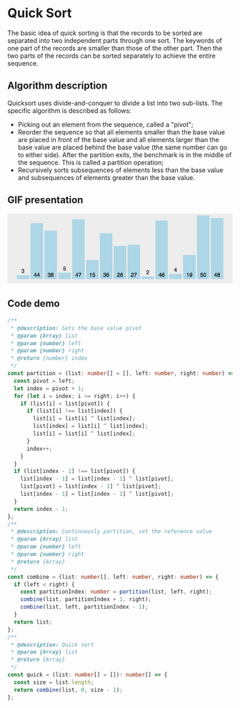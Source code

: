 # Quick Sort

The basic idea of quick sorting is that the records to be sorted are separated into two independent parts through one sort. The keywords of one part of the records are smaller than those of the other part. Then the two parts of the records can be sorted separately to achieve the entire sequence.

## Algorithm description

Quicksort uses divide-and-conquer to divide a list into two sub-lists. The specific algorithm is described as follows:

- Picking out an element from the sequence, called a "pivot";
- Reorder the sequence so that all elements smaller than the base value are placed in front of the base value and all elements larger than the base value are placed behind the base value (the same number can go to either side). After the partition exits, the benchmark is in the middle of the sequence. This is called a partition operation;
- Recursively sorts subsequences of elements less than the base value and subsequences of elements greater than the base value.

## GIF presentation

![Quick Sort](../../../../../assets/ranuts/sort/quick.gif)

## Code demo

```ts
/**
 * @description: Sets the base value pivot
 * @param {Array} list
 * @param {number} left
 * @param {number} right
 * @return {number} index
 */
const partition = (list: number[] = [], left: number, right: number) => {
  const pivot = left;
  let index = pivot + 1;
  for (let i = index; i <= right; i++) {
    if (list[i] < list[pivot]) {
      if (list[i] !== list[index]) {
        list[i] = list[i] ^ list[index];
        list[index] = list[i] ^ list[index];
        list[i] = list[i] ^ list[index];
      }
      index++;
    }
  }
  if (list[index - 1] !== list[pivot]) {
    list[index - 1] = list[index - 1] ^ list[pivot];
    list[pivot] = list[index - 1] ^ list[pivot];
    list[index - 1] = list[index - 1] ^ list[pivot];
  }
  return index - 1;
};
/**
 * @description: Continuously partition, set the reference value
 * @param {Array} list
 * @param {number} left
 * @param {number} right
 * @return {Array}
 */
const combine = (list: number[], left: number, right: number) => {
  if (left < right) {
    const partitionIndex: number = partition(list, left, right);
    combine(list, partitionIndex + 1, right);
    combine(list, left, partitionIndex - 1);
  }
  return list;
};
/**
 * @description: Quick sort
 * @param {Array} list
 * @return {Array}
 */
const quick = (list: number[] = []): number[] => {
  const size = list.length;
  return combine(list, 0, size - 1);
};
```
